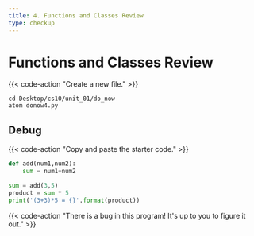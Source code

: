 ```yaml
---
title: 4. Functions and Classes Review
type: checkup
---
```

# Functions and Classes Review

{{< code-action "Create a new file." >}}

```shell
cd Desktop/cs10/unit_01/do_now
atom donow4.py
```

## Debug


{{< code-action "Copy and paste the starter code." >}}
```python
def add(num1,num2):
    sum = num1+num2

sum = add(3,5)
product = sum * 5
print('(3+3)*5 = {}'.format(product))
```

{{< code-action "There is a bug in this program! It's up to you to figure it out." >}}






